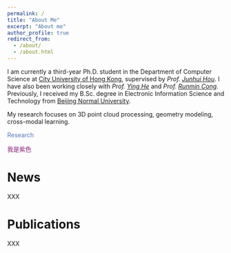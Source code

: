 ```yaml
---
permalink: /
title: "About Me"
excerpt: "About me"
author_profile: true
redirect_from: 
  - /about/
  - /about.html
---
```



I am currently a third-year Ph.D. student in the Department of Computer Science at [City University of Hong Kong](https://www.cityu.edu.hk/), supervised by *Prof. [Junhui Hou](https://sites.google.com/site/junhuihoushomepage/)*. I have also been working closely with *Prof. [Ying He](https://personal.ntu.edu.sg/yhe/)* and *Prof. [Runmin Cong](https://rmcong.github.io/)*. Previously, I received my B.Sc. degree in Electronic Information Science and Technology from [Beijing Normal University](https://english.bnu.edu.cn/).

My research focuses on 3D point cloud processing, geometry modeling, cross-modal learning.


<font color=#527BBD>Research</font>

<font color= #871F78>我是紫色</font>

News
======
XXX


Publications
======
XXX

